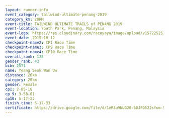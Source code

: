 ```yaml
---
layout: runner-info 
event_category: tailwind-ultimate-penang-2019 
category_km: 20KM 
event-title: TAILWIND ULTIMATE TRAILS of PENANG 2019 
event-location: Youth Park, Penang, Malaysia 
event-logo: https://res.cloudinary.com/raceyaya/image/upload/v1572252513/logo/utop-2019_h9tzys.jpg 
event-date: 2019-10-12 
checkpoint-name2: CP1 Race Time 
checkpoint-name3: CP9 Race Time 
checkpoint-name4: CP10 Race Time 
overall_rank: 128
gender_rank: 43
bib: 2571
name: Yeang Seok Wan Ow
distance: 20km
category: 20km
gender: Female
cp1: 2-05-18
cp_9: 3-58-01
cp10: 5-17-22
finish_time: 6-17-33
certificate: https://drive.google.com/file/d/1eR3u9NUG20-6DJFD522sfum-5LjkwgtV/view?usp=sharing
---
```

